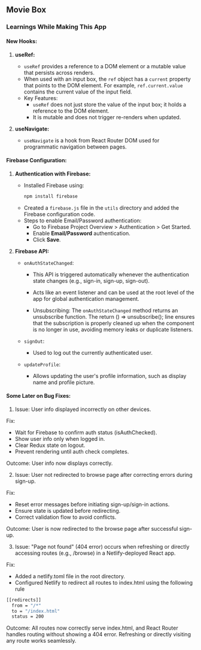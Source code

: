 ## Movie Box

### Learnings While Making This App

#### New Hooks:

1. **useRef:**

   - `useRef` provides a reference to a DOM element or a mutable value that persists across renders.
   - When used with an input box, the `ref` object has a `current` property that points to the DOM element. For example, `ref.current.value` contains the current value of the input field.
   - Key Features:
     - `useRef` does not just store the value of the input box; it holds a reference to the DOM element.
     - It is mutable and does not trigger re-renders when updated.

2. **useNavigate:**
   - `useNavigate` is a hook from React Router DOM used for programmatic navigation between pages.

#### Firebase Configuration:

1. **Authentication with Firebase:**

   - Installed Firebase using:
     ```bash
     npm install firebase
     ```
   - Created a `firebase.js` file in the `utils` directory and added the Firebase configuration code.
   - Steps to enable Email/Password authentication:
     - Go to Firebase Project Overview > Authentication > Get Started.
     - Enable **Email/Password** authentication.
     - Click **Save**.

2. **Firebase API:**

   - `onAuthStateChanged`:

     - This API is triggered automatically whenever the authentication state changes (e.g., sign-in, sign-up, sign-out).
     - Acts like an event listener and can be used at the root level of the app for global authentication management.

     - Unsubscribing: The `onAuthStateChanged` method returns an unsubscribe function. The return () => unsubscribe(); line ensures that the subscription is properly cleaned up when the component is no longer in use, avoiding memory leaks or duplicate listeners.

   - `signOut`:

     - Used to log out the currently authenticated user.

   - `updateProfile`:
     - Allows updating the user's profile information, such as display name and profile picture.

#### Some Later on Bug Fixes:

1. Issue: User info displayed incorrectly on other devices.

Fix:

- Wait for Firebase to confirm auth status (isAuthChecked).
- Show user info only when logged in.
- Clear Redux state on logout.
- Prevent rendering until auth check completes.

Outcome: User info now displays correctly.

2. Issue: User not redirected to browse page after correcting errors during sign-up.

Fix:

- Reset error messages before initiating sign-up/sign-in actions.
- Ensure state is updated before redirecting.
- Correct validation flow to avoid conflicts.

Outcome: User is now redirected to the browse page after successful sign-up.

3. Issue: "Page not found" (404 error) occurs when refreshing or directly accessing routes (e.g., /browse) in a Netlify-deployed React app.

Fix:

- Added a netlify.toml file in the root directory.
- Configured Netlify to redirect all routes to index.html using the following rule

```bash
[[redirects]]
  from = "/*"
  to = "/index.html"
  status = 200
```

Outcome: All routes now correctly serve index.html, and React Router handles routing without showing a 404 error. Refreshing or directly visiting any route works seamlessly.

